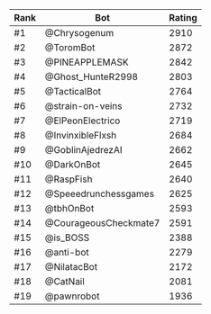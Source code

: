 Rank|Bot|Rating
---|---|---
#1|@Chrysogenum|2910
#2|@ToromBot|2872
#3|@PINEAPPLEMASK|2842
#4|@Ghost_HunteR2998|2803
#5|@TacticalBot|2764
#6|@strain-on-veins|2732
#7|@ElPeonElectrico|2719
#8|@InvinxibleFlxsh|2684
#9|@GoblinAjedrezAI|2662
#10|@DarkOnBot|2645
#11|@RaspFish|2640
#12|@Speeedrunchessgames|2625
#13|@tbhOnBot|2593
#14|@CourageousCheckmate7|2591
#15|@is_BOSS|2388
#16|@anti-bot|2279
#17|@NilatacBot|2172
#18|@CatNail|2081
#19|@pawnrobot|1936

